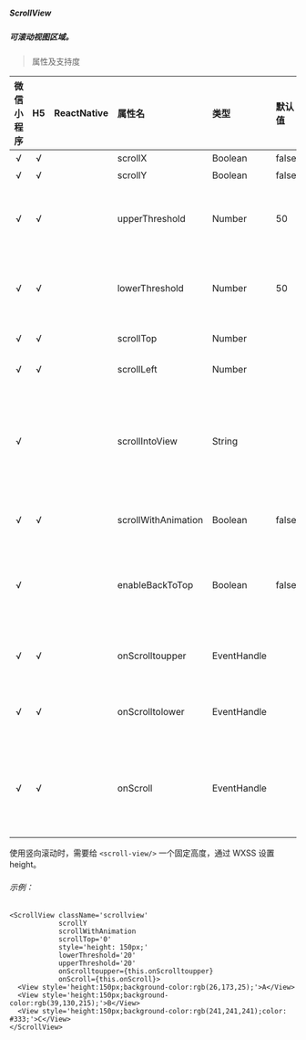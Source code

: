 ##### ScrollView
##### 可滚动视图区域。

> 属性及支持度

| 微信小程序 | H5 | ReactNative| 属性名 | 类型 | 默认值 | 说明 |
| :-: | :-: | :-: | :- | :- | :- | :- |
| √ | √ |  | scrollX              | Boolean     | false  | 允许横向滚动 |
| √ | √ |  | scrollY              | Boolean     | false  | 允许纵向滚动 |
| √ | √ |  | upperThreshold       | Number      | 50     | 距顶部/左边多远时（单位 px），触发 scrolltoupper 事件  |
| √ | √ |  | lowerThreshold       | Number      | 50     | 距底部/右边多远时（单位 px），触发 scrolltolower 事件  |
| √ | √ |  | scrollTop            | Number      |        | 设置竖向滚动条位置 |
| √ | √ |  | scrollLeft           | Number      |        | 设置横向滚动条位置 |
| √ |   |  | scrollIntoView      | String      |        | 值应为某子元素 id（id 不能以数字开头）。设置哪个方向可滚动，则在哪个方向滚动到该元素 |
| √ | √ |  | scrollWithAnimation | Boolean     | false  | 在设置滚动条位置时使用动画过渡  |
| √ |   |  | enableBackToTop    | Boolean     | false  | iOS 点击顶部状态栏、安卓双击标题栏时，滚动条返回顶部，只支持竖向                     |
| √ | √ |  | onScrolltoupper     | EventHandle |        | 滚动到顶部/左边，会触发 scrolltoupper 事件 |
| √ | √ |  | onScrolltolower     | EventHandle |        | 滚动到底部/右边，会触发 scrolltolower 事件 |
| √ | √ |  | onScroll            | EventHandle |        | 滚动时触发，event.detail = {scrollLeft, scrollTop, scrollHeight, scrollWidth, deltaX, deltaY} |


使用竖向滚动时，需要给 `<scroll-view/>` 一个固定高度，通过 WXSS 设置 height。

###### 示例：
```
<ScrollView className='scrollview'
            scrollY
            scrollWithAnimation
            scrollTop='0'
            style='height: 150px;'
            lowerThreshold='20'
            upperThreshold='20'
            onScrolltoupper={this.onScrolltoupper}
            onScroll={this.onScroll}>
  <View style='height:150px;background-color:rgb(26,173,25);'>A</View>
  <View style='height:150px;background-color:rgb(39,130,215);'>B</View>
  <View style='height:150px;background-color:rgb(241,241,241);color: #333;'>C</View>
</ScrollView>
```
